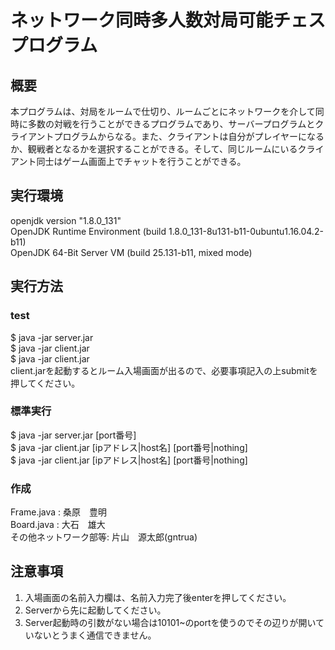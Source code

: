 # ネットワーク同時多人数対局可能チェスプログラム
## 概要
本プログラムは、対局をルームで仕切り、ルームごとにネットワークを介して同時に多数の対戦を行うことができるプログラムであり、サーバープログラムとクライアントプログラムからなる。また、クライアントは自分がプレイヤーになるか、観戦者となるかを選択することができる。そして、同じルームにいるクライアント同士はゲーム画面上でチャットを行うことができる。  
  
## 実行環境
openjdk version "1.8.0_131"  
OpenJDK Runtime Environment (build 1.8.0_131-8u131-b11-0ubuntu1.16.04.2-b11)  
OpenJDK 64-Bit Server VM (build 25.131-b11, mixed mode)  

## 実行方法
### test
$ java -jar server.jar  
$ java -jar client.jar  
$ java -jar client.jar  
client.jarを起動するとルーム入場画面が出るので、必要事項記入の上submitを押してください。  
### 標準実行
$ java -jar server.jar [port番号]  
$ java -jar client.jar [ipアドレス|host名] [port番号|nothing]  
$ java -jar client.jar [ipアドレス|host名] [port番号|nothing]  

### 作成
Frame.java : 桑原　豊明  
Board.java : 大石　雄大  
その他ネットワーク部等: 片山　源太郎(gntrua)  


## 注意事項
1. 入場画面の名前入力欄は、名前入力完了後enterを押してください。
2. Serverから先に起動してください。
3. Server起動時の引数がない場合は10101~のportを使うのでその辺りが開いていないとうまく通信できません。
